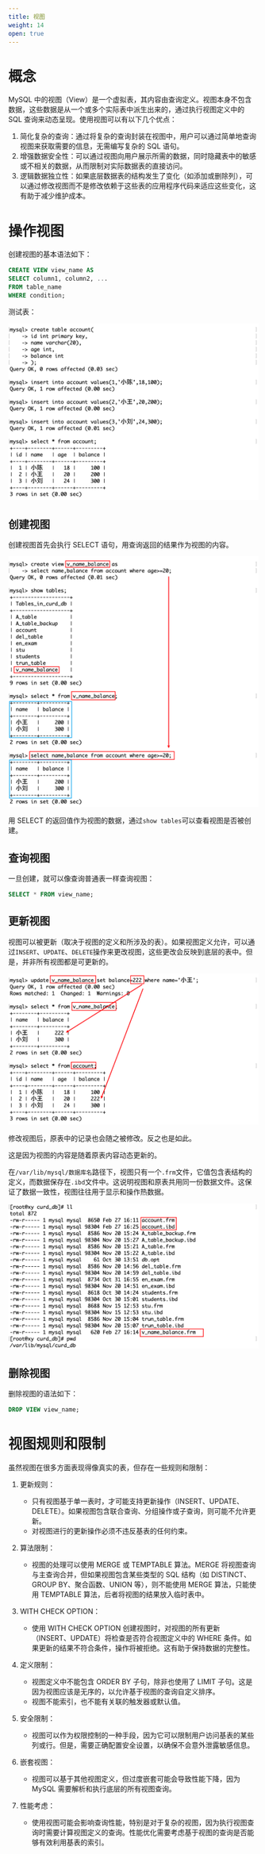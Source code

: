 ```yaml
---
title: 视图
weight: 14
open: true
---
```

# 概念

MySQL 中的视图（View）是一个虚拟表，其内容由查询定义。视图本身不包含数据，这些数据是从一个或多个实际表中派生出来的，通过执行视图定义中的 SQL 查询来动态呈现。使用视图可以有以下几个优点：

1. 简化复杂的查询：通过将复杂的查询封装在视图中，用户可以通过简单地查询视图来获取需要的信息，无需编写复杂的 SQL 语句。
2. 增强数据安全性：可以通过视图向用户展示所需的数据，同时隐藏表中的敏感或不相关的数据，从而限制对实际数据表的直接访问。
3. 逻辑数据独立性：如果底层数据表的结构发生了变化（如添加或删除列），可以通过修改视图而不是修改依赖于这些表的应用程序代码来适应这些变化，这有助于减少维护成本。

# 操作视图
创建视图的基本语法如下：
```sql
CREATE VIEW view_name AS
SELECT column1, column2, ...
FROM table_name
WHERE condition;
```

测试表：

<img src="./.视图.IMG/image-20240227161226311.png" alt="image-20240227161226311" style="zoom:50%;" />

## 创建视图

创建视图首先会执行 SELECT 语句，用查询返回的结果作为视图的内容。

<img src="./.视图.IMG/image-20240227161844683.png" alt="image-20240227161844683" style="zoom:50%;" />

用 SELECT 的返回值作为视图的数据，通过`show tables`可以查看视图是否被创建。

## 查询视图

一旦创建，就可以像查询普通表一样查询视图：

```sql
SELECT * FROM view_name;
```

## 更新视图
视图可以被更新（取决于视图的定义和所涉及的表）。如果视图定义允许，可以通过`INSERT`、`UPDATE`、`DELETE`操作来更改视图，这些更改会反映到底层的表中。但是，并非所有视图都是可更新的。

<img src="./.视图.IMG/image-20240227162559507.png" alt="image-20240227162559507" style="zoom:50%;" />

修改视图后，原表中的记录也会随之被修改。反之也是如此。

这是因为视图的内容是随着原表内容动态更新的。

在`/var/lib/mysql/数据库名`路径下，视图只有一个`.frm`文件，它值包含表结构的定义，而数据保存在`.ibd`文件中。这说明视图和原表共用同一份数据文件。这保证了数据一致性，视图往往用于显示和操作热数据。

<img src="./.视图.IMG/image-20240227163118091.png" alt="image-20240227163118091" style="zoom:50%;" />

## 删除视图

删除视图的语法如下：
```sql
DROP VIEW view_name;
```

# 视图规则和限制

虽然视图在很多方面表现得像真实的表，但存在一些规则和限制：

1. 更新规则：
   - 只有视图基于单一表时，才可能支持更新操作（INSERT、UPDATE、DELETE）。如果视图包含联合查询、分组操作或子查询，则可能不允许更新。
   - 对视图进行的更新操作必须不违反基表的任何约束。

2. 算法限制：
   - 视图的处理可以使用 MERGE 或 TEMPTABLE 算法。MERGE 将视图查询与主查询合并，但如果视图包含某些类型的 SQL 结构（如 DISTINCT、GROUP BY、聚合函数、UNION 等），则不能使用 MERGE 算法，只能使用 TEMPTABLE 算法，后者将视图的结果放入临时表中。

3. WITH CHECK OPTION：
   - 使用 WITH CHECK OPTION 创建视图时，对视图的所有更新（INSERT、UPDATE）将检查是否符合视图定义中的 WHERE 条件。如果更新的结果不符合条件，操作将被拒绝。这有助于保持数据的完整性。

4. 定义限制：
   - 视图定义中不能包含 ORDER BY 子句，除非也使用了 LIMIT 子句。这是因为视图应该是无序的，以允许基于视图的查询自定义排序。
   - 视图不能索引，也不能有关联的触发器或默认值。

5. 安全限制：
   - 视图可以作为权限控制的一种手段，因为它可以限制用户访问基表的某些列或行。但是，需要正确配置安全设置，以确保不会意外泄露敏感信息。

6. 嵌套视图：
   - 视图可以基于其他视图定义，但过度嵌套可能会导致性能下降，因为 MySQL 需要解析和执行底层的所有视图查询。

7. 性能考虑：
   - 使用视图可能会影响查询性能，特别是对于复杂的视图，因为执行视图查询时需要计算视图定义的查询。性能优化需要考虑基于视图的查询是否能够有效利用基表的索引。

